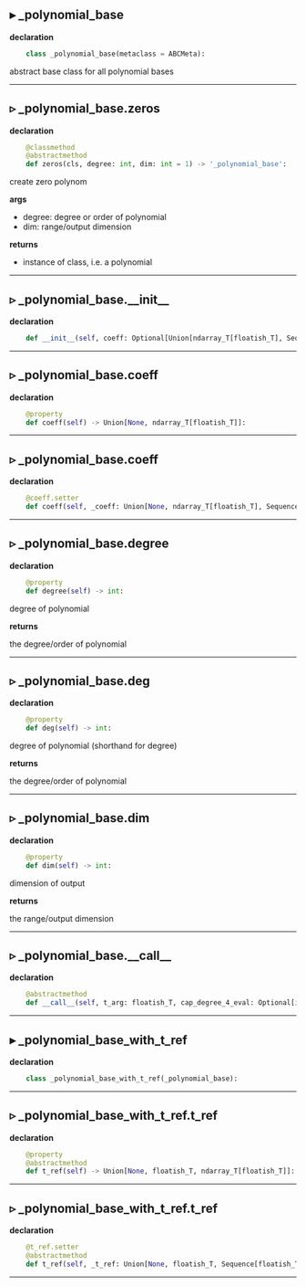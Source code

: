 
▸ \_polynomial\_base
-----
**declaration**

```python
    class _polynomial_base(metaclass = ABCMeta): 
```


abstract base class for all polynomial bases



-----
▹ \_polynomial\_base.zeros
-----

**declaration**

```python
    @classmethod 
    @abstractmethod 
    def zeros(cls, degree: int, dim: int = 1) -> '_polynomial_base': 
```


create zero polynom

**args**

  - degree: degree or order of polynomial
  - dim: range/output dimension

**returns**

  - instance of class, i.e. a polynomial



-----

▹ \_polynomial\_base.\_\_init\_\_
-----

**declaration**

```python
    def __init__(self, coeff: Optional[Union[ndarray_T[floatish_T], Sequence[floatish_T]]] = None): 
```



-----

▹ \_polynomial\_base.coeff
-----

**declaration**

```python
    @property 
    def coeff(self) -> Union[None, ndarray_T[floatish_T]]: 
```



-----

▹ \_polynomial\_base.coeff
-----

**declaration**

```python
    @coeff.setter 
    def coeff(self, _coeff: Union[None, ndarray_T[floatish_T], Sequence[floatish_T]]): 
```



-----

▹ \_polynomial\_base.degree
-----

**declaration**

```python
    @property 
    def degree(self) -> int: 
```


degree of polynomial

**returns**

  the degree/order of polynomial



-----

▹ \_polynomial\_base.deg
-----

**declaration**

```python
    @property 
    def deg(self) -> int: 
```


degree of polynomial (shorthand for degree)

**returns**

  the degree/order of polynomial



-----

▹ \_polynomial\_base.dim
-----

**declaration**

```python
    @property 
    def dim(self) -> int: 
```


dimension of output

**returns**

  the range/output dimension



-----

▹ \_polynomial\_base.\_\_call\_\_
-----

**declaration**

```python
    @abstractmethod 
    def __call__(self, t_arg: floatish_T, cap_degree_4_eval: Optional[int] = None) -> ndarray_T[floatish_T]: 
```



-----

▸ \_polynomial\_base\_with\_t\_ref
-----
**declaration**

```python
    class _polynomial_base_with_t_ref(_polynomial_base): 
```



-----
▹ \_polynomial\_base\_with\_t\_ref.t\_ref
-----

**declaration**

```python
    @property 
    @abstractmethod 
    def t_ref(self) -> Union[None, floatish_T, ndarray_T[floatish_T]]: 
```



-----

▹ \_polynomial\_base\_with\_t\_ref.t\_ref
-----

**declaration**

```python
    @t_ref.setter 
    @abstractmethod 
    def t_ref(self, _t_ref: Union[None, floatish_T, Sequence[floatish_T], ndarray_T[floatish_T]]): 
```



-----
